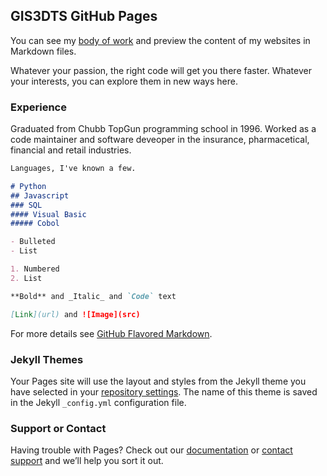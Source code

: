 ## GIS3DTS GitHub Pages

You can see my [body of work](https://www.google.com/url?sa=i&url=https%3A%2F%2Fstylecaster.com%2Fbeauty%2Fjessica-alba-health%2F&psig=AOvVaw2nzm7eEJVvvb1huKMtbEF-&ust=1614284836558000&source=images&cd=vfe&ved=0CAIQjRxqFwoTCPDF7vCtg-8CFQAAAAAdAAAAABAD) and preview the content of my websites in Markdown files.

Whatever your passion, the right code will get you there faster. Whatever your interests, you can explore them in new ways here.

### Experience

Graduated from Chubb TopGun programming school in 1996. Worked as a code maintainer and software deveoper in the insurance, pharmacetical, financial and retail industries.

```markdown
Languages, I've known a few.

# Python
## Javascript
### SQL
#### Visual Basic
##### Cobol

- Bulleted
- List

1. Numbered
2. List

**Bold** and _Italic_ and `Code` text

[Link](url) and ![Image](src)
```

For more details see [GitHub Flavored Markdown](https://guides.github.com/features/mastering-markdown/).

### Jekyll Themes

Your Pages site will use the layout and styles from the Jekyll theme you have selected in your [repository settings](https://github.com/gis3dts/github-pages-with-jekyll/settings). The name of this theme is saved in the Jekyll `_config.yml` configuration file.

### Support or Contact

Having trouble with Pages? Check out our [documentation](https://docs.github.com/categories/github-pages-basics/) or [contact support](https://support.github.com/contact) and we’ll help you sort it out.
